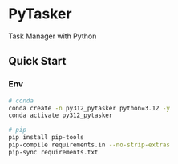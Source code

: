 # PyTasker
Task Manager with Python

## Quick Start
### Env
```bash
# conda
conda create -n py312_pytasker python=3.12 -y
conda activate py312_pytasker

# pip
pip install pip-tools
pip-compile requirements.in --no-strip-extras
pip-sync requirements.txt 
```